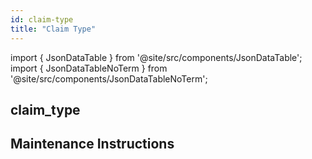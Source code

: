 ```yaml
---
id: claim-type
title: "Claim Type"
---
```


import { JsonDataTable } from '@site/src/components/JsonDataTable';
import { JsonDataTableNoTerm } from '@site/src/components/JsonDataTableNoTerm';

## claim_type

<JsonDataTableNoTerm  jsonPath="nodes.seed\.the_tuva_project\.terminology__claim_type.columns" />

## Maintenance Instructions
